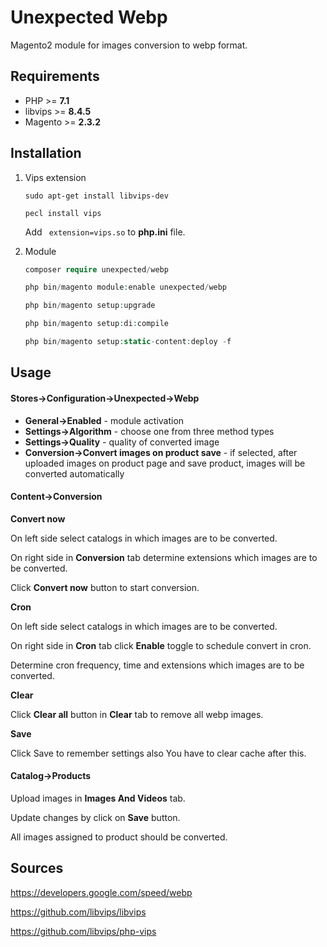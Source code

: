 # Unexpected Webp

Magento2 module for images conversion to webp format.

## Requirements

* PHP >= **7.1**
* libvips >= **8.4.5**
* Magento >= **2.3.2**

## Installation

1. Vips extension

    ```shell script
    sudo apt-get install libvips-dev
    
    pecl install vips
    ```
    
    Add ` extension=vips.so` to **php.ini** file.

2. Module

    ```php
    composer require unexpected/webp
    
    php bin/magento module:enable unexpected/webp
    
    php bin/magento setup:upgrade
    
    php bin/magento setup:di:compile
    
    php bin/magento setup:static-content:deploy -f
    ```

## Usage

#### **Stores->Configuration->Unexpected->Webp**

* **General->Enabled** - module activation
* **Settings->Algorithm** - choose one from three method types 
* **Settings->Quality** - quality of converted image
* **Conversion->Convert images on product save** - if selected,
 after uploaded images on product page and save product, images will be converted automatically
 
#### **Content->Conversion**

**Convert now** 

On left side select catalogs in which images are to be converted.

On right side in **Conversion** tab determine extensions which images are to be converted.

Click **Convert now** button to start conversion.

**Cron**

On left side select catalogs in which images are to be converted.

On right side in **Cron** tab click **Enable** toggle to schedule convert in cron.
 
Determine cron frequency, time and extensions which images are to be converted.

**Clear**

Click **Clear all** button in **Clear** tab to remove all webp images. 

**Save**

Click Save to remember settings also You have to clear cache after this.

#### Catalog->Products

Upload images in **Images And Videos** tab.

Update changes by click on **Save** button.

All images assigned to product should be converted.

## Sources

https://developers.google.com/speed/webp

https://github.com/libvips/libvips

https://github.com/libvips/php-vips